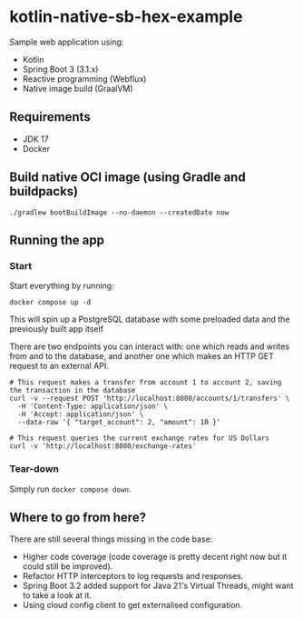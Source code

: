 # kotlin-native-sb-hex-example

Sample web application using:

- Kotlin
- Spring Boot 3 (3.1.x)
- Reactive programming (Webflux)
- Native image build (GraalVM)

## Requirements

- JDK 17
- Docker

## Build native OCI image (using Gradle and buildpacks)

```shell
./gradlew bootBuildImage --no-daemon --createdDate now
```

## Running the app

### Start

Start everything by running:

```shell
docker compose up -d
```

This will spin up a PostgreSQL database with some preloaded data and the previously built app itself

There are two endpoints you can interact with: one which reads and writes from and to the database, and another one
which makes an HTTP GET request to an external API.

```shell
# This request makes a transfer from account 1 to account 2, saving the transaction in the database
curl -v --request POST 'http://localhost:8080/accounts/1/transfers' \
  -H 'Content-Type: application/json' \
  -H 'Accept: application/json' \
  --data-raw '{ "target_account": 2, "amount": 10 }'
```

```shell
# This request queries the current exchange rates for US Dollars
curl -v 'http://localhost:8080/exchange-rates'
```

### Tear-down

Simply run `docker compose down`.

## Where to go from here?

There are still several things missing in the code base:

- Higher code coverage (code coverage is pretty decent right now but it could still be improved).
- Refactor HTTP interceptors to log requests and responses.
- Spring Boot 3.2 added support for Java 21's Virtual Threads, might want to take a look at it.
- Using cloud config client to get externalised configuration.
